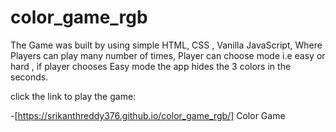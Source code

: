 # color_game_rgb

The Game was built by using simple HTML, CSS , Vanilla JavaScript,
Where Players can play many number of times, Player can choose mode i.e easy or hard ,
if player chooses Easy mode the app hides the 3 colors in the seconds.



click the link to play the game:


-[https://srikanthreddy376.github.io/color_game_rgb/] Color Game

